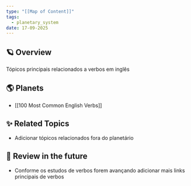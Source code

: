 ```yaml
---
type: "[[Map of Content]]"
tags:
  - planetary_system
date: 17-09-2025
---
```

## 🪐 Overview
Tópicos principais relacionados a verbos em inglês
## 🌎 Planets
- [[100 Most Common English Verbs]]
## ✨ Related Topics
- Adicionar tópicos relacionados fora do planetário
## 🔎 Review in the future
- Conforme os estudos de verbos forem avançando adicionar mais links principais de verbos